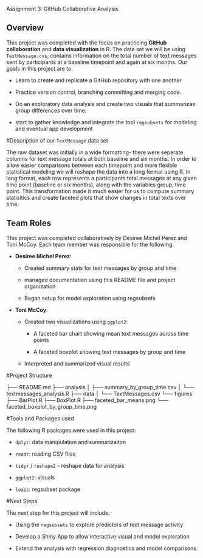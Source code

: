 Assignment 3: GitHub Collaborative Analysis 

## Overview
This project was completed with the focus on practicing **GitHub collaboration** 
and **data visualization** in R. The data set we will be using `TextMessage.cvs`, 
contains information on the total number of text messages sent by participants at a 
baseline timepoint and again at six months. Our goals in this project are to:

- Learn to create and replicate a GitHub repository with one another

- Practice version control, branching committing and merging code.

- Do an exploratory data analysis and create two visuals that summarizae group differences over time.

- start to gather knowledge and integrate the tool `regsubsets` for modeling and eventual app development

#Description of our `TextMessage` data set 

The raw dataset was initially in a wide formatting- there were seperate columns for text message totals at both baseline and 
six months. In order to allow easier comparisons between each timepoint and more flexible statistical modeling we will reshape the data into
a long format using R. In long format, each row represents a participants total messages at any given time point 
(baseline or six months), along with the variables group, time point. This transformation made it much easier for us to compute summary statisitics
and create faceted plots that show changes in total texts over time.

## Team Roles
This project was completed collaboratively by Desiree Michel Perez and Toni McCoy. Each team member was responsible for the following:

- **Desiree Michel Perez**: 

  - Created summary stats for text messages by group and time
  
  - managed documentation using this README file and project organization
  
  - Began setup for model exploration using regsubsets
  
- **Toni McCoy**: 

  - Created two visualizations using `ggplot2`:
  
    - A faceted bar chart showing mean text messages across time points
    
    - A faceted boxplot showing text messages by group and time
    
  - Interpreted and summarized visual results

#Project Structure

├── README.md
├── analysis
│   ├── summary_by_group_time.csv
│   └── textmessages_analysis.R
├── data
│   └── TextMessages.csv
└── figures
    ├── BarPlot.R
    ├── BoxPlot.R
    ├── faceted_bar_means.png
    └── faceted_boxplot_by_group_time.png

#Tools and Packages used

The following R packages were used in this project:

- `dplyr`: data manipulation and summarizaiton

- `readr`: reading CSV files

- `tidyr` / `reshape2` - reshape data for analysis 

- `ggplot2`: visuals

- `leaps`: regsubset package 

#Next Steps

The next step for this project will include:

- Using the `regsubsets` to explore predictors of text message activity 

- Develop a Shiny App to allow interactive visual and model exploration

- Extend the analysis with regression diagnostics and model comparisons

